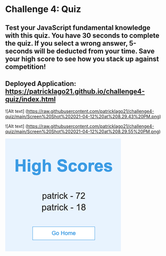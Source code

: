 # Challenge 4: Quiz

## Test your JavaScript fundamental knowledge with this quiz. You have 30 seconds to complete the quiz. If you select a wrong answer, 5-seconds will be deducted from your time. Save your high score to see how you stack up against competition!

## Deployed Application: https://patricklago21.github.io/challenge4-quiz/index.html

![Alt text] (https://raw.githubusercontent.com/patricklago21/challenge4-quiz/main/Screen%20Shot%202021-04-12%20at%208.29.43%20PM.png)

![Alt text] (https://raw.githubusercontent.com/patricklago21/challenge4-quiz/main/Screen%20Shot%202021-04-12%20at%208.29.55%20PM.png)

<img src="https://raw.githubusercontent.com/patricklago21/challenge4-quiz/main/Screen%20Shot%202021-04-12%20at%208.30.10%20PM.png">
